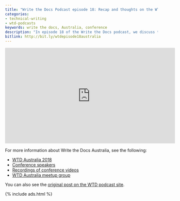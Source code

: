 ```yaml
---
title: "Write the Docs Podcast episode 18: Recap and thoughts on the WTD Australia 2018 conference"
categories:
- technical-writing
- wtd-podcasts
keywords: write the docs, Australia, conference
description: "In episode 18 of the Write the Docs podcast, we discuss the recent Write the Docs Australia 2018 conference held in Melbourne, Australia. Jared was an emcee at the event and shares his inside perspective about what made the event so successful. We dive deep into the unconference format, how to instill the Write the Docs brand into the conference experience, how super volunteers can avoid burnout, what sessions stood out, and more. Also, Chris confesses that he has attended about 40 conferences this year, and explains a few reasons why."
bitlink: http://bit.ly/wtdepisode18australia
---
```


<iframe width="560" height="315" src="https://www.youtube.com/embed/NG0sKE7Ujbg" frameborder="0" allow="accelerometer; autoplay; encrypted-media; gyroscope; picture-in-picture" allowfullscreen></iframe>

For more information about Write the Docs Australia, see the following:

* [WTD Australia 2018](http://www.writethedocs.org/conf/australia/2018/)
* [Conference speakers](http://www.writethedocs.org/conf/australia/2018/speakers/)
* [Recordings of conference videos](https://www.youtube.com/watch?v=N13_FP2NkSk&list=PLy70RNJ7dYrJ1wANiqa7ObwUnoJjouQjt)
* [WTD Australia meetup group](https://www.meetup.com/Write-the-Docs-Australia/)

You can also see the [original post on the WTD podcast site](https://podcast.writethedocs.org/2018/11/25/episode-18-wtd-australia-recap/).

{% include ads.html %}
